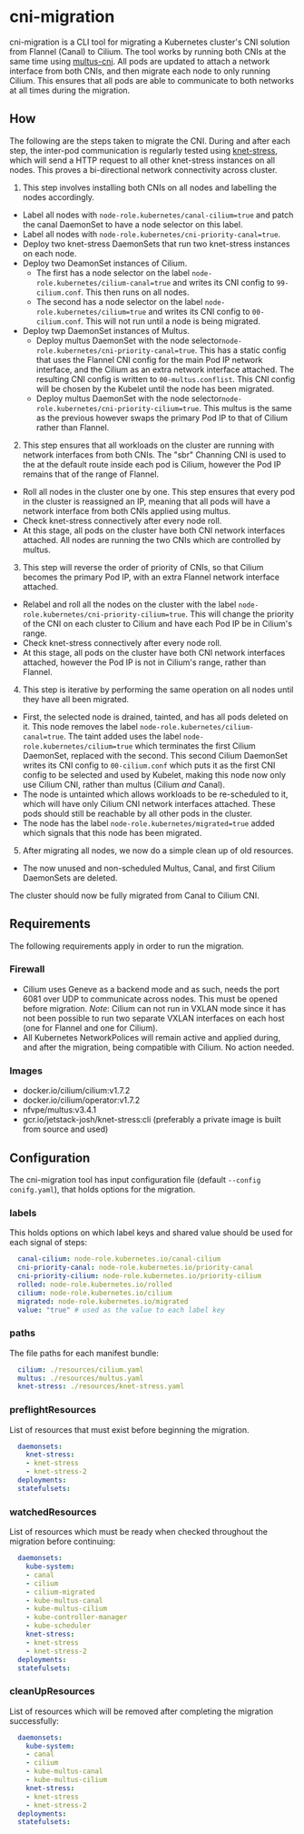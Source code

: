 cni-migration
=============

cni-migration is a CLI tool for migrating a Kubernetes cluster's CNI solution
from Flannel (Canal) to Cilium. The tool works by running both CNIs at the same
time using [multus-cni](https://github.com/intel/multus-cni/). All pods are
updated to attach a network interface from both CNIs, and then migrate each node
to only running Cilium. This ensures that all pods are able to communicate to
both networks at all times during the migration.

## How

The following are the steps taken to migrate the CNI. During and after each
step, the inter-pod communication is regularly tested using
[knet-stress](https://github.com/joshvanl/knet-stress), which will send a HTTP
request to all other knet-stress instances on all nodes. This proves a
bi-directional network connectivity across cluster.

1. This step involves installing both CNIs on all nodes and labelling the nodes
   accordingly.

- Label all nodes with `node-role.kubernetes/canal-cilium=true` and
  patch the canal DaemonSet to have a node selector on this label.
- Label all nodes with `node-role.kubernetes/cni-priority-canal=true`.
- Deploy two knet-stress DaemonSets that run two knet-stress instances on each
  node.
- Deploy two DeamonSet instances of Cilium.
  - The first has a node selector on the label
    `node-role.kubernetes/cilium-canal=true` and writes its CNI config
    to `99-cilium.conf`. This then runs on all nodes.
  - The second has a node selector on the label
    `node-role.kubernetes/cilium=true` and writes its CNI config
    to `00-cilium.conf`. This will not run until a node is being migrated.
- Deploy twp DaemonSet instances of Multus.
  - Deploy multus DaemonSet with the node
    selector`node-role.kubernetes/cni-priority-canal=true`. This has a static
    config that uses the Flannel CNI config for the main Pod IP network interface, and
    the Cilium as an extra network interface attached. The resulting CNI config is
    written to `00-multus.conflist`. This CNI config will be chosen by the Kubelet
    until the node has been migrated.
  - Deploy multus DaemonSet with the node
    selector`node-role.kubernetes/cni-priority-cilium=true`. This multus is the
    same as the previous however swaps the primary Pod IP to that of Cilium
    rather than Flannel.

2. This step ensures that all workloads on the cluster are running with network
   interfaces from both CNIs. The "sbr" Channing CNI is used to the at the
   default route inside each pod is Cilium, however the Pod IP remains that of
   the range of Flannel.

- Roll all nodes in the cluster one by one. This step ensures that every pod
  in the cluster is reassigned an IP, meaning that all pods will have a
  network interface from both CNIs applied using multus.
- Check knet-stress connectively after every node roll.
- At this stage, all pods on the cluster have both CNI network interfaces
  attached. All nodes are running the two CNIs which are controlled by multus.

3. This step will reverse the order of priority of CNIs, so that Cilium becomes
   the primary Pod IP, with an extra Flannel network interface attached.

- Relabel and roll all the nodes on the cluster with the label
  `node-role.kubernetes/cni-priority-cilium=true`. This will change the priority
   of the CNI on each cluster to Cilium and have each Pod IP be in Cilium's range.
- Check knet-stress connectively after every node roll.
- At this stage, all pods on the cluster have both CNI network interfaces
  attached, however the Pod IP is not in Cilium's range, rather than Flannel.

4. This step is iterative by performing the same operation on all nodes until
   they have all been migrated.

- First, the selected node is drained, tainted, and has all pods deleted on it.
  This node removes the label `node-role.kubernetes/cilium-canal=true`.
  The taint added uses the label `node-role.kubernetes/cilium=true` which
  terminates the first Cilium DaemonSet, replaced with the second. This second
  Cilium DaemonSet writes its CNI config to `00-cilium.conf` which puts it as
  the first CNI config to be selected and used by Kubelet, making this node now
  only use Cilium CNI, rather than multus (Cilium _and_ Canal).
- The node is untainted which allows workloads to be re-scheduled to it,
  which will have only Cilium CNI network interfaces attached. These pods should
  still be reachable by all other pods in the cluster.
- The node has the label `node-role.kubernetes/migrated=true` added which
  signals that this node has been migrated.

5. After migrating all nodes, we now do a simple clean up of old resources.

- The now unused and non-scheduled Multus, Canal, and first Cilium DaemonSets
  are deleted.

The cluster should now be fully migrated from Canal to Cilium CNI.

## Requirements

The following requirements apply in order to run the migration.

### Firewall

- Cilium uses Geneve as a backend mode and as such, needs the port 6081 over UDP
  to communicate across nodes. This must be opened before migration.
  *Note*: Cilium can not run in VXLAN mode since it has not been possible to
  run two separate VXLAN interfaces on each host (one for Flannel and one for
  Cilium).
- All Kubernetes NetworkPolices will remain active and applied during, and after
  the migration, being compatible with Cilium. No action needed.

### Images

- docker.io/cilium/cilium:v1.7.2
- docker.io/cilium/operator:v1.7.2
- nfvpe/multus:v3.4.1
- gcr.io/jetstack-josh/knet-stress:cli (preferably a private image is built from
  source and used)

## Configuration

The cni-migration tool has input configuration file (default `--config
conifg.yaml`), that holds options for the migration.

### labels

This holds options on which label keys and shared value should be used for each
signal of steps:

```yaml
  canal-cilium: node-role.kubernetes.io/canal-cilium
  cni-priority-canal: node-role.kubernetes.io/priority-canal
  cni-priority-cilium: node-role.kubernetes.io/priority-cilium
  rolled: node-role.kubernetes.io/rolled
  cilium: node-role.kubernetes.io/cilium
  migrated: node-role.kubernetes.io/migrated
  value: "true" # used as the value to each label key
```

### paths

The file paths for each manifest bundle:

```yaml
  cilium: ./resources/cilium.yaml
  multus: ./resources/multus.yaml
  knet-stress: ./resources/knet-stress.yaml
```

### preflightResources

List of resources that must exist before beginning the migration.

```yaml
  daemonsets:
    knet-stress:
    - knet-stress
    - knet-stress-2
  deployments:
  statefulsets:
```

### watchedResources

List of resources which must be ready when checked throughout the migration
before continuing:

```yaml
  daemonsets:
    kube-system:
    - canal
    - cilium
    - cilium-migrated
    - kube-multus-canal
    - kube-multus-cilium
    - kube-controller-manager
    - kube-scheduler
    knet-stress:
    - knet-stress
    - knet-stress-2
  deployments:
  statefulsets:
```

### cleanUpResources

List of resources which will be removed after completing the migration
successfully:

```yaml
  daemonsets:
    kube-system:
    - canal
    - cilium
    - kube-multus-canal
    - kube-multus-cilium
    knet-stress:
    - knet-stress
    - knet-stress-2
  deployments:
  statefulsets:
```
